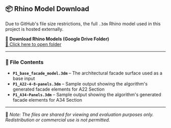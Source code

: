 ## 📦 Rhino Model Download

Due to GitHub's file size restrictions, the full `.3dm` Rhino model used in this project is hosted externally.

🔗 **Download Rhino Models (Google Drive Folder)**  
[📁 Click here to open folder](https://drive.google.com/drive/folders/1roFBRPVBflYujR3jJm_O6oLbPRI-yoTU?usp=drive_link)


---

### 📁 File Contents
- **`P1_base_facade_model.3dm`** – The architectural facade surface used as a base input
- **`P1_A22-4-8-panels.3dm`** – Sample output showing the algorithm's generated facade elements for A22 Section
- **`P1_A34-Panels.3dm`** – Sample output showing the algorithm's generated facade elements for A34 Section

---

📌 _Note: The files are shared for viewing and evaluation purposes only. Redistribution or commercial use is not permitted._

